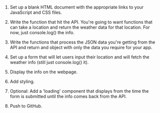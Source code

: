 1. Set up a blank HTML document with the appropriate links to your JavaScript and CSS files.

2. Write the function that hit the API. You're going to want functions that can take a location and return the weather data for that location. For now, just console.log() the info.

3. Write the functions that process the JSON data you're getting from the API and return and object with only the data you require for your app.

4. Set up a form that will let users input their location and will fetch the weather info (still just console.log() it).

5. Display the info on the webpage.

6. Add styling.

8. Optional: Add a 'loading' component that displays from the time the form is submitted until the info comes back from the API.

8. Push to GitHub.